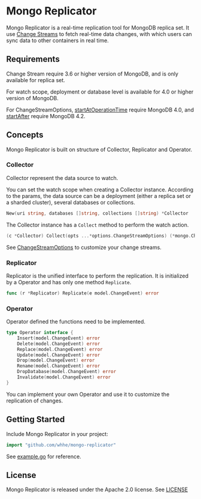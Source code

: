 # Mongo Replicator

Mongo Replicator is a real-time replication tool for MongoDB replica set. It use [Change Streams](https://docs.mongodb.com/manual/changeStreams/) to fetch real-time data changes, with which users can sync data to other containers in real time.

## Requirements

Change Stream require 3.6 or higher version of MongoDB, and is only available for replica set.

For watch scope, deployment or database level is available for 4.0 or higher version of MongoDB.

For ChangeStreamOptions, [startAtOperationTime](https://docs.mongodb.com/manual/changeStreams/#start-time) require MongoDB 4.0, and [startAfter](https://docs.mongodb.com/manual/changeStreams/#change-stream-start-after) require MongoDB 4.2.


## Concepts

Mongo Replicator is built on structure of Collector, Replicator and Operator.

### Collector

Collector represent the data source to watch. 

You can set the watch scope when creating a Collector instance. According to the params, the data source can be a deployment (either a replica set or a sharded cluster), several databases or collections.

```go
New(uri string, databases []string, collections []string) *Collector 
```

The Collector instance has a `Collect` method to perform the watch action.

```go
(c *Collector) Collect(opts ...*options.ChangeStreamOptions) (*mongo.ChangeStream, error)
```

See [ChangeStreamOptions](https://godoc.org/go.mongodb.org/mongo-driver/mongo/options#ChangeStreamOptions) to customize your change streams.

### Replicator

Replicator is the unified interface to perform the replication. It is initialized by a Operator and has only one method `Replicate`.

```go
func (r *Replicator) Replicate(e model.ChangeEvent) error 
```

### Operator

Operator defined the functions need to be implemented.

```go
type Operator interface {
	Insert(model.ChangeEvent) error
	Delete(model.ChangeEvent) error
	Replace(model.ChangeEvent) error
	Update(model.ChangeEvent) error
	Drop(model.ChangeEvent) error
	Rename(model.ChangeEvent) error
	DropDatabase(model.ChangeEvent) error
	Invalidate(model.ChangeEvent) error
}
```

You can implement your own Operator and use it to customize the replication of changes.

## Getting Started

Include Mongo Replicator in your project:

```go
import "github.com/whhe/mongo-replicator"
```

See [example.go](example/example.go) for reference.

## License

Mongo Replicator is released under the Apache 2.0 license. See [LICENSE](LICENSE)
